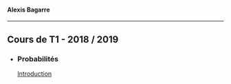 #### Alexis Bagarre
---
## Cours de T1 - 2018 / 2019

- ### Probabilités

  [Introduction](./PROBA/HTML/1.Intro.html)

